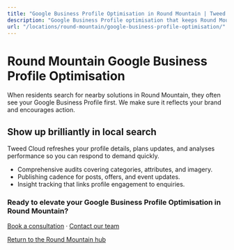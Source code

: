 ```yaml
---
title: "Google Business Profile Optimisation in Round Mountain | Tweed Cloud"
description: "Google Business Profile optimisation that keeps Round Mountain listings accurate and engaging."
url: "/locations/round-mountain/google-business-profile-optimisation/"
---
```


# Round Mountain Google Business Profile Optimisation

When residents search for nearby solutions in Round Mountain, they often see your Google Business Profile first. We make sure it reflects your brand and encourages action.

## Show up brilliantly in local search

Tweed Cloud refreshes your profile details, plans updates, and analyses performance so you can respond to demand quickly.

- Comprehensive audits covering categories, attributes, and imagery.
- Publishing cadence for posts, offers, and event updates.
- Insight tracking that links profile engagement to enquiries.

### Ready to elevate your Google Business Profile Optimisation in Round Mountain?

[Book a consultation](/consultation/) · [Contact our team](/contact/)

[Return to the Round Mountain hub](/locations/round-mountain/)
